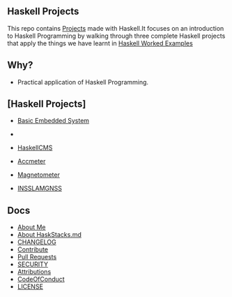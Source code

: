 
## Haskell Projects

This repo contains [Projects](https://github.com/josephkb87/HaskStacks/tree/main/Projects) made with Haskell.It focuses on an introduction to Haskell Programming by walking through three complete Haskell projects that apply the things we have learnt in [Haskell Worked Examples](https://github.com/josephkb87/HaskStacks/tree/main/HaskellWorkedExamples) 


## Why?
* Practical application of Haskell Programming.

## [Haskell Projects]

* [Basic Embedded System](https://github.com/josephkb87/HaskStacks/tree/main/Projects/EmbSys)
* 
* [HaskellCMS](https://github.com/josephkb87/HaskStacks/tree/main/Projects/HaskellCMS)
  
* [Accmeter](https://github.com/josephkb87/HaskStacks/tree/main/Projects/Accmeter)

* [Magnetometer](https://github.com/josephkb87/HaskStacks/tree/main/Projects/Magnetometer)

* [INSSLAMGNSS](https://github.com/josephkb87/HaskStacks/tree/main/Projects/INSSLAMGNSS)


## Docs

* [About Me](https://github.com/josephkb87) 
* [About HaskStacks.md](../docs/README.md) 
* [CHANGELOG](../docs/CHANGELOG.md) 
* [Contribute](../docs/CONTRIBUTING.md)
* [Pull Requests](../docs/blob/PRs.md)  
* [SECURITY](../docs/SECURITY.md) 
* [Attributions](..docs/Attributions.md) 
* [CodeOfConduct](../docs/CodeOfConduct.md) 
* [LICENSE](../docs/LICENSE.md)

